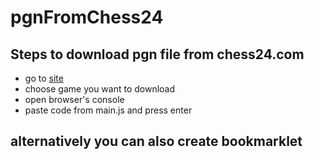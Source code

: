 # pgnFromChess24
## Steps to download pgn file from chess24.com
* go to [site](chess24.com)
* choose game you want to download
* open browser's console
* paste code from main.js and press enter

## alternatively you can also create bookmarklet
